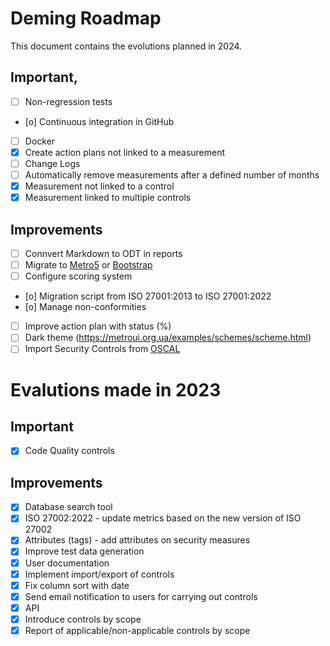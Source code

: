# Deming Roadmap

This document contains the evolutions planned in 2024.

## Important,

* [ ] Non-regression tests
* [o] Continuous integration in GitHub
* [ ] Docker
* [x] Create action plans not linked to a measurement
* [ ] Change Logs
* [ ] Automatically remove measurements after a defined number of months
* [x] Measurement not linked to a control
* [x] Measurement linked to multiple controls

## Improvements

* [ ] Connvert Markdown to ODT in reports
* [ ] Migrate to [Metro5](https://github.com/olton/metro5) or [Bootstrap](https://getbootstrap.com/)
* [ ] Configure scoring system
* [o] Migration script from ISO 27001:2013 to ISO 27001:2022
* [o] Manage non-conformities
* [ ] Improve action plan with status (%)
* [ ] Dark theme (https://metroui.org.ua/examples/schemes/scheme.html)
* [ ] Import Security Controls from [OSCAL](https://pages.nist.gov/OSCAL/)

# Evalutions made in 2023

## Important

* [x] Code Quality controls

## Improvements

* [x] Database search tool
* [x] ISO 27002:2022 - update metrics based on the new version of ISO 27002
* [x] Attributes (tags) - add attributes on security measures
* [x] Improve test data generation
* [x] User documentation
* [x] Implement import/export of controls
* [x] Fix column sort with date
* [x] Send email notification to users for carrying out controls
* [x] API
* [x] Introduce controls by scope
* [x] Report of applicable/non-applicable controls by scope
